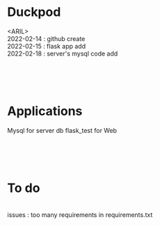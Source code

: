 # Duckpod
\<ARIL\>
<br>
2022-02-14 : github create
<br>
2022-02-15 : flask app add
<br>
2022-02-18 : server's mysql code add
<br>
<br>
<br>
<br>
<br>
# Applications
Mysql for server db
flask_test for Web
<br>
<br>
<br>
<br>
<br>
# To do
<br>
issues : too many requirements in requirements.txt
<br>
